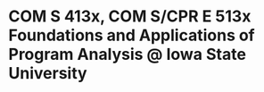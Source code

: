 # COM S 413x, COM S/CPR E 513x Foundations and Applications of Program Analysis @ Iowa State University


